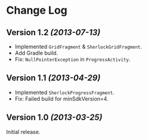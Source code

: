 Change Log
==========


Version 1.2 *(2013-07-13)*
----------------------------
* Implemented `GridFragment` & `SherlockGridFragment`.
* Add Gradle build.
* Fix: `NullPointerException` in `ProgressActivity`.


Version 1.1 *(2013-04-29)*
----------------------------
* Implemented `SherlockProgressFragment`.
* Fix: Failed build for minSdkVersion=4.


Version 1.0 *(2013-03-25)*
----------------------------

Initial release.
